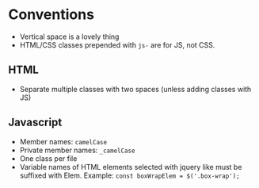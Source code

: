 Conventions
===========

* Vertical space is a lovely thing
* HTML/CSS classes prepended with `js-` are for JS, not CSS.

HTML
----

* Separate multiple classes with two spaces (unless adding classes with JS)

Javascript
----------

* Member names: `camelCase`
* Private member names: `_camelCase`
* One class per file
* Variable names of HTML elements selected with jquery like must be suffixed with Elem. Example: `const boxWrapElem = $('.box-wrap');`

